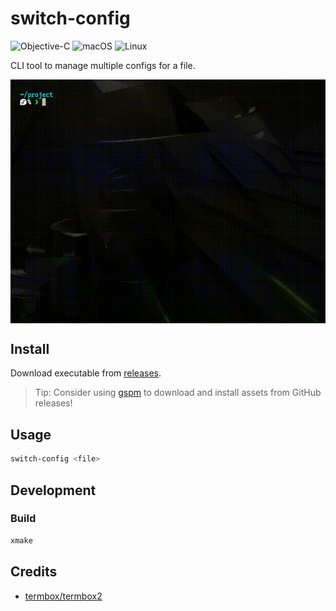 # switch-config

![Objective-C](https://img.shields.io/badge/OBJECTIVE--C-%233A95E3.svg?style=for-the-badge&logo=apple&logoColor=white)
![macOS](https://img.shields.io/badge/mac%20os-000000?style=for-the-badge&logo=macos&logoColor=F0F0F0)
![Linux](https://img.shields.io/badge/Linux-FCC624?style=for-the-badge&logo=linux&logoColor=black)

CLI tool to manage multiple configs for a file.

<p align="center">
    <img src="./example.gif" style="display: block; margin: auto;" />
</p>

## Install

Download executable from [releases](https://github.com/eduhds/switch-config/releases).

> Tip: Consider using [gspm](https://github.com/eduhds/gspm) to download and install assets from GitHub releases!

## Usage

```sh
switch-config <file>
```

## Development

### Build

```sh
xmake
```

## Credits

- [termbox/termbox2](https://github.com/termbox/termbox2)
